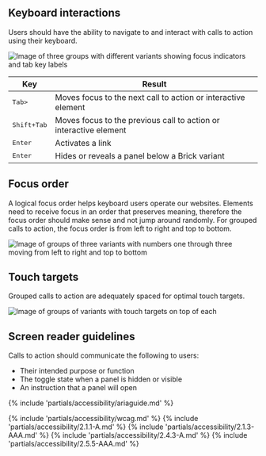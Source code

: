 ## Keyboard interactions

Users should have the ability to navigate to and interact with calls to action using their keyboard.

<uxdot-example width-adjustment="872px">
  <img src="{{ '../cta-a11y-keyboard-interactions.png' | url }}" alt="Image of three groups with different variants showing focus indicators and tab key labels">
</uxdot-example>

<rh-table>
  <table>
    <thead>
      <tr>
        <th scope="col" data-label="Key">Key</th>
        <th scope="col" data-label="Result">Result</th>
      </tr>
    </thead>
    <tbody>
      <tr>
        <td data-label="Key"><kbd>Tab></td>
        <td data-label="Result">Moves focus to the next call to action or interactive element</td>
      </tr>
      <tr>
        <td data-label="Key"><kbd>Shift+Tab</kbd</td>
        <td data-label="Result">Moves focus to the previous call to action or interactive element</td>
      </tr>
      <tr>
        <td data-label="Key"><kbd>Enter</kbd</td>
        <td data-label="Result">Activates a link</td>
      </tr>
      <tr>
        <td data-label="Key"><kbd>Enter</kbd</td>
        <td data-label="Result">Hides or reveals a panel below a Brick variant</td>
      </tr>
    </tbody>
  </table>
</rh-table>


## Focus order

A logical focus order helps keyboard users operate our websites. Elements need to receive focus in an order that preserves meaning, therefore the focus order should make sense and not jump around randomly. For grouped calls to action, the focus order is from left to right and top to bottom.

<uxdot-example width-adjustment="465px">
  <img src="{{ '../cta-a11y-focus-order.png' | url }}" alt="Image of groups of three variants with numbers one through three moving from left to right and top to bottom">
</uxdot-example>

## Touch targets

Grouped calls to action are adequately spaced for optimal touch targets.

<uxdot-example width-adjustment="474px">
  <img src="{{ '../cta-a11y-touch-targets.png' | url }}" alt="Image of groups of variants with touch targets on top of each">
</uxdot-example>

## Screen reader guidelines

Calls to action should communicate the following to users:
- Their intended purpose or function
- The toggle state when a panel is hidden or visible
- An instruction that a panel will open

{% include 'partials/accessibility/ariaguide.md' %}

{% include 'partials/accessibility/wcag.md' %}
{% include 'partials/accessibility/2.1.1-A.md' %}
{% include 'partials/accessibility/2.1.3-AAA.md' %}
{% include 'partials/accessibility/2.4.3-A.md' %}
{% include 'partials/accessibility/2.5.5-AAA.md' %}